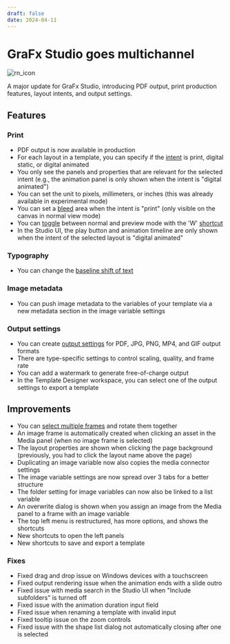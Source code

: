 ```yaml
---
draft: false
date: 2024-04-11
---
```


# GraFx Studio goes multichannel

![rn_icon](https://chilipublishdocs.imgix.net/logos/CHILI_LOGOS_OK-10.svg)

A major update for GraFx Studio, introducing PDF output, print production features, layout intents, and output settings.

<!-- more -->

## Features

### Print

- PDF output is now available in production
- For each layout in a template, you can specify if the [intent](/GraFx-Studio/concepts/layout-intent/) is print, digital static, or digital animated
- You only see the panels and properties that are relevant for the selected intent (e.g., the animation panel is only shown when the intent is "digital animated")
- You can set the unit to pixels, millimeters, or inches (this was already available in experimental mode)
- You can set a [bleed](/GraFx-Studio/concepts/bleed/) area when the intent is "print" (only visible on the canvas in normal view mode)
- You can [toggle](/GraFx-Studio/overview/hamburger-menu/) between normal and preview mode with the 'W' [shortcut](/GraFx-Studio/concepts/shortcuts/#view)
- In the Studio UI, the play button and animation timeline are only shown when the intent of the selected layout is "digital animated"

### Typography

- You can change the [baseline shift of text](/GraFx-Studio/guides/text-frame/#typographic-properties)

### Image metadata

- You can push image metadata to the variables of your template via a new metadata section in the image variable settings

### Output settings

- You can create [output settings](/GraFx-Studio/concepts/output-settings/) for PDF, JPG, PNG, MP4, and GIF output formats
- There are type-specific settings to control scaling, quality, and frame rate
- You can add a watermark to generate free-of-charge output
- In the Template Designer workspace, you can select one of the output settings to export a template

## Improvements

- You can [select multiple frames](/GraFx-Studio/concepts/frames/#select-a-frame) and rotate them together
- An image frame is automatically created when clicking an asset in the Media panel (when no image frame is selected)
- The layout properties are shown when clicking the page background (previously, you had to click the layout name above the page)
- Duplicating an image variable now also copies the media connector settings
- The image variable settings are now spread over 3 tabs for a better structure
- The folder setting for image variables can now also be linked to a list variable
- An overwrite dialog is shown when you assign an image from the Media panel to a frame with an image variable
- The top left menu is restructured, has more options, and shows the shortcuts
- New shortcuts to open the left panels
- New shortcuts to save and export a template

### Fixes

- Fixed drag and drop issue on Windows devices with a touchscreen
- Fixed output rendering issue when the animation ends with a slide outro
- Fixed issue with media search in the Studio UI when "Include subfolders" is turned off
- Fixed issue with the animation duration input field
- Fixed issue when renaming a template with invalid input
- Fixed tooltip issue on the zoom controls
- Fixed issue with the shape list dialog not automatically closing after one is selected
